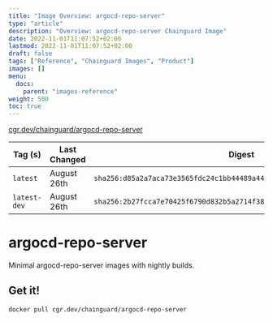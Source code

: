 ```yaml
---
title: "Image Overview: argocd-repo-server"
type: "article"
description: "Overview: argocd-repo-server Chainguard Image"
date: 2022-11-01T11:07:52+02:00
lastmod: 2022-11-01T11:07:52+02:00
draft: false
tags: ["Reference", "Chainguard Images", "Product"]
images: []
menu:
  docs:
    parent: "images-reference"
weight: 500
toc: true
---
```


[cgr.dev/chainguard/argocd-repo-server](https://github.com/chainguard-images/images/tree/main/images/argocd-repo-server)

| Tag (s)       | Last Changed | Digest                                                                    |
|---------------|--------------|---------------------------------------------------------------------------|
|  `latest`     | August 26th  | `sha256:d85a2a7aca73e3565fdc24c1bb44489a4420985723fe47322a41c1190f4ce491` |
|  `latest-dev` | August 26th  | `sha256:2b27fcca7e70425f6790d832b5a2714f38653c9c27c9ee866656ec284171e4de` |

# argocd-repo-server

Minimal argocd-repo-server images with nightly builds.

## Get it!

```shell
docker pull cgr.dev/chainguard/argocd-repo-server
```
